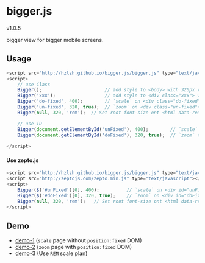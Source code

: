 bigger.js
=========
v1.0.5

bigger view for bigger mobile screens.

## Usage

```js
<script src="http://hzlzh.github.io/bigger.js/bigger.js" type="text/javascript"></script>
<script>
	// use Class
    Bigger();                       // add style to <body> with 320px real width
    Bigger('xxx');                  // add style to <div class="xxx"> with 320px real width
    Bigger('do-fixed', 400);        // `scale` on <div class="do-fixed"> with 400px real width
    Bigger('un-fixed', 320, true);  // `zoom` on <div class="un-fixed"> with 320 real width
    Bigger(null, 320, 'rem');  // Set root font-size ont <html data-rem="20"> & base width `320`

    // use ID
    Bigger(document.getElementById('unFixed'), 400);        // `scale` on <div id="unFixed"> with 400px real width
    Bigger(document.getElementById('doFixed'), 320, true);  // `zoom` to <div id="doFixed"> with 320 real width
    
</script>
```

#### Use zepto.js

```js
<script src="http://hzlzh.github.io/bigger.js/bigger.js" type="text/javascript"></script>
<script src="http://zeptojs.com/zepto.min.js" type="text/javascript"></script>
<script>
    Bigger($('#unFixed')[0], 400);			// `scale` on <div id="unFixed"> with 400px real width
    Bigger($('#doFixed')[0], 320, true);    // `zoom` on <div id="doFixed">
    Bigger(null, 320, 'rem');	// Set root font-size ont <html data-rem="20"> & base width `320`
</script>
```

## Demo

* [demo-1](http://hzlzh.github.io/bigger.js/demo-1.html)  \(`scale` page without `position:fixed` DOM\)
* [demo-2](http://hzlzh.github.io/bigger.js/demo-2.html)  \(`zoom` page with `position:fixed` DOM\)
* [demo-3](http://hzlzh.github.io/bigger.js/demo-3.html)  \(Use `REM` scale plan\)